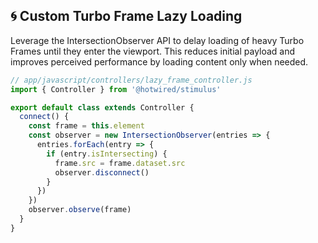 ## 🌀 Custom Turbo Frame Lazy Loading
Leverage the IntersectionObserver API to delay loading of heavy Turbo Frames until they enter the viewport. This reduces initial payload and improves perceived performance by loading content only when needed.

```javascript
// app/javascript/controllers/lazy_frame_controller.js
import { Controller } from '@hotwired/stimulus'

export default class extends Controller {
  connect() {
    const frame = this.element
    const observer = new IntersectionObserver(entries => {
      entries.forEach(entry => {
        if (entry.isIntersecting) {
          frame.src = frame.dataset.src
          observer.disconnect()
        }
      })
    })
    observer.observe(frame)
  }
}
```
